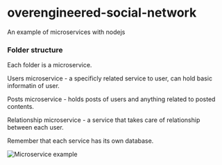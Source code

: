 # overengineered-social-network
An example of microservices with nodejs

### Folder structure
Each folder is a microservice.

Users microservice - a specificly related service to user, can hold basic informatin of user.

Posts microservice - holds posts of users and anything related to posted contents.

Relationship microservice - a service that takes care of relationship between each user.

Remember that each service has its own database.

![Microservice example](https://www.xenonstack.com/images/insights/xenonstack-what-are-microservices.png)

